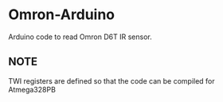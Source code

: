 # Omron-Arduino
Arduino code to read Omron D6T IR sensor.

## NOTE
TWI registers are defined so that the code can be compiled for Atmega328PB
